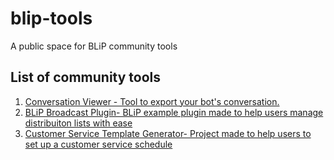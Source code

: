 # blip-tools
A public space for BLiP community tools

## List of community tools

1. [Conversation Viewer - Tool to export your bot's conversation.](https://github.com/takenet/blip-tools/tree/master/Conversation%20Viewer)
2. [BLiP Broadcast Plugin- BLiP example plugin made to help users manage distribuiton lists with ease](https://github.com/takenet/blip-tools/tree/master/BLiP%20Broadcast%20Plugin)
3. [Customer Service Template Generator- Project made to help users to set up a customer service schedule](https://github.com/takenet/blip-tools/tree/master/Customer%20Service%20Template%20Generator)
